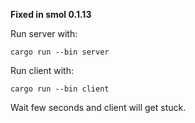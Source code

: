 **Fixed in smol 0.1.13**

Run server with:

```
cargo run --bin server
```

Run client with:

```
cargo run --bin client
```

Wait few seconds and client will get stuck.
